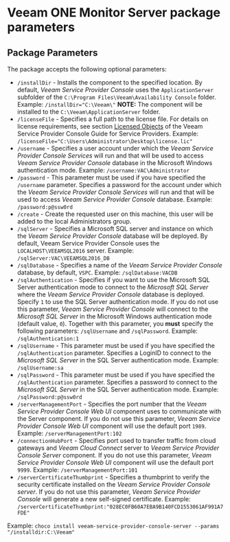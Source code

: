 # Veeam ONE Monitor Server package parameters

## Package Parameters

The package accepts the following optional parameters:

* `/installDir` - Installs the component to the specified location. By default, _Veeam Service Provider Console_ uses the `ApplicationServer` subfolder of the `C:\Program Files\Veeam\Availability Console` folder. Example: `/installDir="C:\Veeam\"` **NOTE:** The component will be installed to the `C:\Veeam\ApplicationServer` folder.
* `/licenseFile` - Specifies a full path to the license file. For details on license requirements, see section [Licensed Objects](https://helpcenter.veeam.com/docs/vac/provider_admin/licensed_objects.html) of the Veeam Service Provider Console Guide for Service Providers. Example: `/licenseFile="C:\Users\Administrator\Desktop\license.lic"`
* `/username` - Specifies a user account under which the _Veeam Service Provider Console Services_ will run and that will be used to access _Veeam Service Provider Console_ database in the Microsoft Windows authentication mode. Example: `/username:VAC\Administrator`
* `/password` - This parameter must be used if you have specified the `/username` parameter. Specifies a password for the account under which the _Veeam Service Provider Console Services_ will run and that will be used to access _Veeam Service Provider Console_ database. Example: `/password:p@ssw0rd`
* `/create` - Create the requested user on this machine, this user will be added to the local Administrators group.
* `/sqlServer` - Specifies a Microsoft SQL server and instance on which the _Veeam Service Provider Console_ database will be deployed. By default, Veeam Service Provider Console uses the `LOCALHOST\VEEAMSQL2016` server. Example: `/sqlServer:VAC\VEEAMSQL2016_DB`
* `/sqlDatabase` - Specifies a name of the _Veeam Service Provider Console_ database, by default, `VSPC`. Example: `/sqlDatabase:VACDB`
* `/sqlAuthentication` - Specifies if you want to use the Microsoft SQL Server authentication mode to connect to the _Microsoft SQL Server_ where the _Veeam Service Provider Console_ database is deployed. Specify `1` to use the SQL Server authentication mode. If you do not use this parameter, _Veeam Service Provider Console_ will connect to the _Microsoft SQL Server_ in the Microsoft Windows authentication mode (default value, `0`). Together with this parameter, you **must** specify the following parameters: `/sqlUsername` and `/sqlPassword`. Example: `/sqlAuthentication:1`
* `/sqlUsername` - This parameter must be used if you have specified the `/sqlAuthentication` parameter. Specifies a LoginID to connect to the _Microsoft SQL Server_ in the SQL Server authentication mode. Example: `/sqlUsername:sa`
* `/sqlPassword` - This parameter must be used if you have specified the `/sqlAuthentication` parameter. Specifies a password to connect to the _Microsoft SQL Server_ in the SQL Server authentication mode. Example: `/sqlPassword:p@ssw0rd`
* `/serverManagementPort` - Specifies the port number that the _Veeam Service Provider Console Web UI_ component uses to communicate with the Server component. If you do not use this parameter, _Veeam Service Provider Console Web UI_ component will use the default port `1989`. Example: `/serverManagementPort:102`
* `/connectionHubPort` - Specifies port used to transfer traffic from cloud gateways and _Veeam Cloud Connect_ server to _Veeam Service Provider Console Server_ component. If you do not use this parameter, _Veeam Service Provider Console Web UI_ component will use the default port `9999`. Example: `/serverManagementPort:101`
* `/serverCertificateThumbprint` - Specifies a thumbprint to verify the security certificate installed on the _Veeam Service Provider Console server_. If you do not use this parameter, _Veeam Service Provider Console_ will generate a new self-signed certificate. Example: `/serverCertificateThumbprint:"028EC0FB60A7EBA9B140FCD1553061AF991A7FDE"`

Example: `choco install veeam-service-provider-console-server --params "/installdir:C:\Veeam"`
